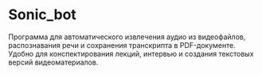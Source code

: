 # Sonic_bot
Программа для автоматического извлечения аудио из видеофайлов, распознавания речи и сохранения транскрипта в PDF-документе. Удобно для конспектирования лекций, интервью и создания текстовых версий видеоматериалов.

